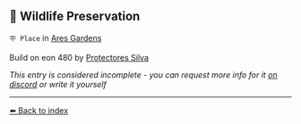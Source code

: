 ## 🐅 Wildlife Preservation

`🪧 Place` in [Ares Gardens](https://zeithalt.github.io/r/ares_gardens.html)

Build on eon 480 by [Protectores Silva](https://zeithalt.github.io/r/protectores_silva.html)

_This entry is considered incomplete - you can request more info for it [on discord](<https://discord.com/channels/562910943848169472/1173922660489633802>) or write it yourself_


----------
[⬅️ Back to index](/index.md#ca80_s)